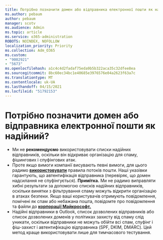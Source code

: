 ```yaml
---
title: Потрібно позначити домен або відправника електронної пошти як надійний?
ms.author: pebaum
author: pebaum
manager: scotv
ms.audience: Admin
ms.topic: article
ms.service: o365-administration
ROBOTS: NOINDEX, NOFOLLOW
localization_priority: Priority
ms.collection: Adm_O365
ms.custom:
- "9002921"
- "5673"
ms.openlocfilehash: a1c4c4d2fadaf75eda9b5b322aca35c32dfee8ea
ms.sourcegitcommit: 8bc60ec34bc1e40685e3976576e04a2623f63a7c
ms.translationtype: MT
ms.contentlocale: uk-UA
ms.lasthandoff: 04/15/2021
ms.locfileid: "51792153"
---
```

# <a name="need-to-mark-a-domain-or-email-sender-safe"></a>Потрібно позначити домен або відправника електронної пошти як надійний?

- Ми не **рекомендуємо** використовувати списки надійних відправників, оскільки він відкриває організацію для спаму, фішингових і спуфінгових атак.
- Проте якщо вимоги компанії висувають певні вимоги, для цього радимо **[використовувати](https://docs.microsoft.com/microsoft-365/security/office-365-security/create-safe-sender-lists-in-office-365?view=o365-worldwide#recommended-use-mail-flow-rules)** правила потоків пошти.  Наші указівки гарантують, що автентифікація відправника (перевіряє, що домен надсилання не спуфінгується). **Примітка.** Ми не радимо виправляти хибні результати за допомогою списків надійних відправників, оскільки винятки з фільтрування спаму можуть відкрити організацію в атаках безпеки. Якщо ваші користувачів отримують повідомлення, помічені як спам або небажана пошта, повідомте про повідомлення та файли до **[корпорації Майкрософт.](https://protection.office.com/reportsubmission)**
- Надійні відправники в Outlook, список дозволених відправників або  список дозволених доменів у політиках захисту від спаму слід уникати, оскільки відправники не можуть обійти всі спам, спуфінг і фіш-захист і автентифікацію відправника (SPF, DKIM, DMARC). Цей метод краще використовувати лише для тимчасового тестування.
